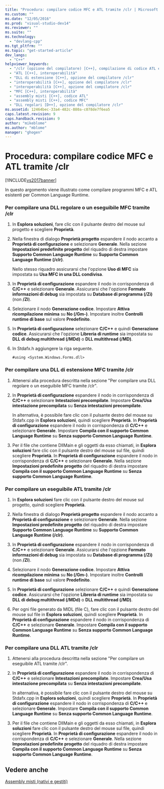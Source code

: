 ```yaml
---
title: "Procedura: compilare codice MFC e ATL tramite /clr | Microsoft Docs"
ms.custom: ""
ms.date: "12/05/2016"
ms.prod: "visual-studio-dev14"
ms.reviewer: ""
ms.suite: ""
ms.technology: 
  - "devlang-cpp"
ms.tgt_pltfrm: ""
ms.topic: "get-started-article"
dev_langs: 
  - "C++"
helpviewer_keywords: 
  - "/clr (opzione del compilatore) [C++], compilazione di codice ATL e MFC"
  - "ATL [C++], interoperabilità"
  - "DLL di estensione [C++], opzione del compilatore /clr"
  - "interoperabilità [C++], opzione del compilatore /clr"
  - "interoperabilità [C++], opzione del compilatore /clr"
  - "MFC [C++], interoperabilità"
  - "assembly misti [C++], codice ATL"
  - "assembly misti [C++], codice MFC"
  - "DLL regolari [D++], opzione del compilatore /clr"
ms.assetid: 12464bec-33a4-482c-880a-c078de7f6ea5
caps.latest.revision: 9
caps.handback.revision: 9
author: "mikeblome"
ms.author: "mblome"
manager: "ghogen"
---
```

# Procedura: compilare codice MFC e ATL tramite /clr
[!INCLUDE[vs2017banner](../assembler/inline/includes/vs2017banner.md)]

In questo argomento viene illustrato come compilare programmi MFC e ATL esistenti per Common Language Runtime.  
  
### Per compilare una DLL regolare o un eseguibile MFC tramite \/clr  
  
1.  In **Esplora soluzioni**, fare clic con il pulsante destro del mouse sul progetto e scegliere **Proprietà**.  
  
2.  Nella finestra di dialogo **Proprietà progetto** espandere il nodo accanto a **Proprietà di configurazione** e selezionare **Generale**.  Nella sezione **Impostazioni predefinite progetto** del riquadro di destra impostare **Supporto Common Language Runtime** su **Supporto Common Language Runtime \(\/clr\)**.  
  
     Nello stesso riquadro assicurarsi che l'opzione **Uso di MFC** sia impostata su **Usa MFC in una DLL condivisa**.  
  
3.  In **Proprietà di configurazione** espandere il nodo in corrispondenza di **C\/C\+\+** e selezionare **Generale**.  Assicurarsi che l'opzione **Formato informazioni di debug** sia impostata su **Database di programma \(\/Zi\)** \(non **\/ZI**\).  
  
4.  Selezionare il nodo **Generazione codice**.  Impostare **Attiva ricompilazione minima** su **No \(\/Gm\-\)**.  Impostare inoltre **Controlli runtime di base** sul valore **Predefinito**.  
  
5.  In **Proprietà di configurazione** selezionare **C\/C\+\+** e quindi **Generazione codice**.  Assicurarsi che l'opzione **Libreria di runtime** sia impostata su **DLL di debug multithread \(\/MDd\)** o **DLL multithread \(\/MD\)**.  
  
6.  In Stdafx.h aggiungere la riga seguente.  
  
    ```  
    #using <System.Windows.Forms.dll>  
    ```  
  
### Per compilare una DLL di estensione MFC tramite \/clr  
  
1.  Attenersi alla procedura descritta nella sezione "Per compilare una DLL regolare o un eseguibile MFC tramite \/clr".  
  
2.  In **Proprietà di configurazione** espandere il nodo in corrispondenza di **C\/C\+\+** e selezionare **Intestazioni precompilate**.  Impostare **Crea\/Usa intestazione precompilata** su **Senza intestazioni precompilate**.  
  
     In alternativa, è possibile fare clic con il pulsante destro del mouse su Stdafx.cpp in **Esplora soluzioni**, quindi scegliere **Proprietà**.  In **Proprietà di configurazione** espandere il nodo in corrispondenza di **C\/C\+\+** e selezionare **Generale**.  Impostare **Compila con il supporto Common Language Runtime** su **Senza supporto Common Language Runtime**.  
  
3.  Per il file che contiene DllMain e gli oggetti da esso chiamati, in **Esplora soluzioni** fare clic con il pulsante destro del mouse sul file, quindi scegliere **Proprietà**.  In **Proprietà di configurazione** espandere il nodo in corrispondenza di **C\/C\+\+** e selezionare **Generale**.  Nella sezione **Impostazioni predefinite progetto** del riquadro di destra impostare **Compila con il supporto Common Language Runtime** su **Senza supporto Common Language Runtime**.  
  
### Per compilare un eseguibile ATL tramite \/clr  
  
1.  In **Esplora soluzioni** fare clic con il pulsante destro del mouse sul progetto, quindi scegliere **Proprietà**.  
  
2.  Nella finestra di dialogo **Proprietà progetto** espandere il nodo accanto a **Proprietà di configurazione** e selezionare **Generale**.  Nella sezione **Impostazioni predefinite progetto** del riquadro di destra impostare **Supporto Common Language Runtime** su **Supporto Common Language Runtime \(\/clr\)**.  
  
3.  In **Proprietà di configurazione** espandere il nodo in corrispondenza di **C\/C\+\+** e selezionare **Generale**.  Assicurarsi che l'opzione **Formato informazioni di debug** sia impostata su **Database di programma \(\/Zi\)** \(non **\/ZI**\).  
  
4.  Selezionare il nodo **Generazione codice**.  Impostare **Attiva ricompilazione minima** su **No \(\/Gm\-\)**.  Impostare inoltre **Controlli runtime di base** sul valore **Predefinito**.  
  
5.  In **Proprietà di configurazione** selezionare **C\/C\+\+** e quindi **Generazione codice**.  Assicurarsi che l'opzione **Libreria di runtime** sia impostata su **DLL di debug multithread \(\/MDd\)** o **DLL multithread \(\/MD\)**.  
  
6.  Per ogni file generato da MIDL \(file C\), fare clic con il pulsante destro del mouse sul file in **Esplora soluzioni**, quindi scegliere **Proprietà**.  In **Proprietà di configurazione** espandere il nodo in corrispondenza di **C\/C\+\+** e selezionare **Generale**.  Impostare **Compila con il supporto Common Language Runtime** su **Senza supporto Common Language Runtime**.  
  
### Per compilare una DLL ATL tramite \/clr  
  
1.  Attenersi alla procedura descritta nella sezione "Per compilare un eseguibile ATL tramite \/clr".  
  
2.  In **Proprietà di configurazione** espandere il nodo in corrispondenza di **C\/C\+\+** e selezionare **Intestazioni precompilate**.  Impostare **Crea\/Usa intestazione precompilata** su **Senza intestazioni precompilate**.  
  
     In alternativa, è possibile fare clic con il pulsante destro del mouse su Stdafx.cpp in **Esplora soluzioni**, quindi scegliere **Proprietà**.  In **Proprietà di configurazione** espandere il nodo in corrispondenza di **C\/C\+\+** e selezionare **Generale**.  Impostare **Compila con il supporto Common Language Runtime** su **Senza supporto Common Language Runtime**.  
  
3.  Per il file che contiene DllMain e gli oggetti da esso chiamati, in **Esplora soluzioni** fare clic con il pulsante destro del mouse sul file, quindi scegliere **Proprietà**.  In **Proprietà di configurazione** espandere il nodo in corrispondenza di **C\/C\+\+** e selezionare **Generale**.  Nella sezione **Impostazioni predefinite progetto** del riquadro di destra impostare **Compila con il supporto Common Language Runtime** su **Senza supporto Common Language Runtime**.  
  
## Vedere anche  
 [Assembly misti \(nativi e gestiti\)](../dotnet/mixed-native-and-managed-assemblies.md)